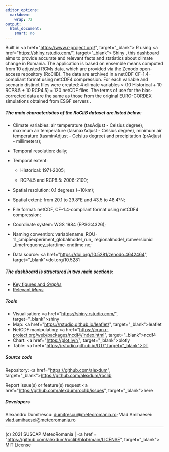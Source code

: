 ```yaml
---
editor_options: 
  markdown: 
    wrap: 72
output: 
  html_document: 
    smart: no
---
```


Built in <a href="https://www.r-project.org/", target="_blank"> R </a> using 
<a href="https://shiny.rstudio.com/", target="_blank">
Shiny </a>, this dashboard aims to provide accurate and relevant facts
and statistics about climate change in Romania. The application is based
on ensemble means computed from 10 adjusted RCMs data, which are
provided via the Zenodo open-access repository (RoCliB). The data are
archived in a netCDF CF-1.4-compliant format using netCDF4 compression.
For each variable and scenario distinct files were created: 4 climate
variables × (10 Historical + 10 RCP8.5 + 10 RCP4.5) = 120 netCDF files.
The terms of use for the bias-corrected data are the same as those from
the original EURO-CORDEX simulations obtained from ESGF servers .

##### The main characteristics of the RoCliB dataset are listed below:

-   Climate variables: air temperature (tasAdjust - Celsius degree),
    maximum air temperature (tasmaxAdjust - Celsius degree), minimum air
    temperature (tasminAdjust - Celsius degree) and precipitation
    (prAdjust - millimeters);

-   Temporal resolution: daily;

-   Temporal extent:

    -   Historical: 1971-2005;

    -   RCP4.5 and RCP8.5: 2006-2100;

-   Spatial resolution: 0.1 degrees (\~10km);

-   Spatial extent: from 20.1 to 29.8°E and 43.5 to 48.4°N;

-   File format: netCDF, CF-1.4-compliant format using netCDF4
    compression;

-   Coordinate system: WGS 1984 (EPSG:4326);

-   Naming convention:
    variablename_ROU-11_cmip5experiment_globalmodel_run\_
    regionalmodel_rcmversionid \_timefrequency_starttime-endtime.nc;

-   Data source: <a href="https://doi.org/10.5281/zenodo.4642464",
    target="_blank">doi.org/10.5281</a>

##### The dashboard is structured in two main sections:

-   [Key figures and *Graphs*](#Graphs)
-   [Relevant *Maps*](#maps)

##### Tools

-   Visualisation: <a href="https://shiny.rstudio.com/",
    target="_blank">shiny</a>
-   Map: <a href="https://rstudio.github.io/leaflet/",
    target="_blank">leaflet</a>
-   NetCDF manipulating: <a
    href="https://cran.r-project.org/web/packages/ncdf4/index.html",
    target="_blank">ncdf4</a>
-   Chart: <a href="https://plot.ly/r/", target="_blank">plotly</a>
-   Table: <a
    href="https://rstudio.github.io/DT/",target="_blank">DT</a>

##### Source code

Repository: <a href="https://github.com/alexdum",
target="_blank">https://github.com/alexdum/roclib</a>

Report issue(s) or feature(s) request <a
href="https://github.com/alexdum/roclib/issues",
target="_blank">here</a>

##### Developers

Alexandru Dumitrescu:
[dumitrescu@meteoromania.ro](mailto:dumitrescu@meteoromania.ro); Vlad
Amihaesei:
[vlad.amihaesei@meteoromania.ro](mailto:vlad.amihaesei@meteoromania.r)

------------------------------------------------------------------------

(c) 2021 SUSCAP MeteoRomania | <a href = "https://github.com/alexdum/roclib/blob/main/LICENSE",
target="_blank"> MIT  License </a>
